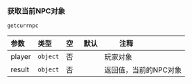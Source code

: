 ### 获取当前NPC对象
`getcurrnpc`

| 参数   | 类型     | 空   | 默认 | 注释                  |
| :----- | :------- | :--- | ---- | --------------------- |
| player | `object` | 否   |      | 玩家对象              |
| result | `object` | 否   |      | 返回值，当前的NPC对象 |

